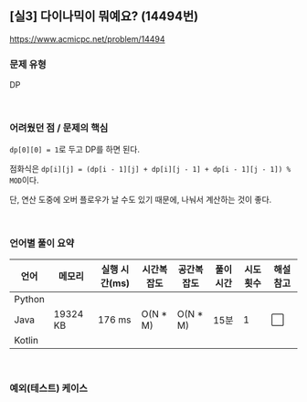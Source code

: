 ## [실3] 다이나믹이 뭐예요? (14494번)

https://www.acmicpc.net/problem/14494

### 문제 유형

DP

<br>

### 어려웠던 점 / 문제의 핵심

`dp[0][0] = 1`로 두고 DP를 하면 된다.

점화식은 `dp[i][j] = (dp[i - 1][j] + dp[i][j - 1] + dp[i - 1][j - 1]) % MOD`이다.

단, 연산 도중에 오버 플로우가 날 수도 있기 때문에, 나눠서 계산하는 것이 좋다.

<br>

### 언어별 풀이 요약

| 언어   | 메모리   | 실행 시간(ms) | 시간복잡도 | 공간복잡도 | 풀이 시간 | 시도 횟수 | 해설 참고            |
| ------ | -------- | ------------- | ---------- | ---------- | --------- | --------- | -------------------- |
| Python |          |               |            |            |           |           |                      |
| Java   | 19324 KB | 176 ms        | O(N * M)   | O(N * M)   | 15분      | 1         | :white_large_square: |
| Kotlin |          |               |            |            |           |           |                      |

<br>

### 예외(테스트) 케이스

```
```

